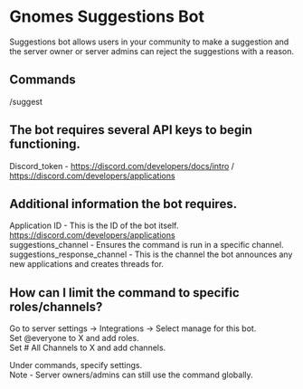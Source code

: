 # Gnomes Suggestions Bot
Suggestions bot allows users in your community to make a suggestion and the server owner or server admins can reject the suggestions with a reason.

Commands
--------------------------
/suggest

The bot requires several API keys to begin functioning.
--------------------------
Discord_token - https://discord.com/developers/docs/intro / https://discord.com/developers/applications <br />

Additional information the bot requires.
--------------------------
Application ID - This is the ID of the bot itself. https://discord.com/developers/applications <br />
suggestions_channel - Ensures the command is run in a specific channel.<br />
suggestions_response_channel - This is the channel the bot announces any new applications and creates threads for.<br />

How can I limit the command to specific roles/channels?
--------------------------
Go to server settings -> Integrations -> Select manage for this bot.<br />
Set @everyone to X and add roles.<br />
Set # All Channels to X and add channels.<br />

Under commands, specify settings.<br />
Note - Server owners/admins can still use the command globally.<br />
